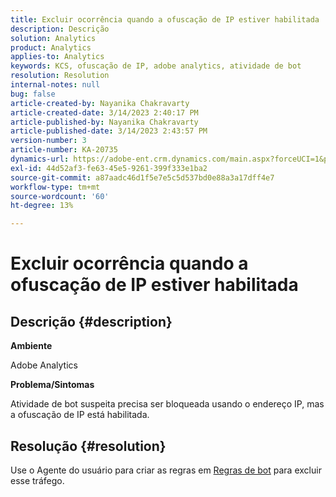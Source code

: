 ```yaml
---
title: Excluir ocorrência quando a ofuscação de IP estiver habilitada
description: Descrição
solution: Analytics
product: Analytics
applies-to: Analytics
keywords: KCS, ofuscação de IP, adobe analytics, atividade de bot
resolution: Resolution
internal-notes: null
bug: false
article-created-by: Nayanika Chakravarty
article-created-date: 3/14/2023 2:40:17 PM
article-published-by: Nayanika Chakravarty
article-published-date: 3/14/2023 2:43:57 PM
version-number: 3
article-number: KA-20735
dynamics-url: https://adobe-ent.crm.dynamics.com/main.aspx?forceUCI=1&pagetype=entityrecord&etn=knowledgearticle&id=a7314f20-76c2-ed11-83ff-6045bd006a22
exl-id: 44d52af3-fe63-45e5-9261-399f333e1ba2
source-git-commit: a87aadc46d1f5e7e5c5d537bd0e88a3a17dff4e7
workflow-type: tm+mt
source-wordcount: '60'
ht-degree: 13%

---
```


# Excluir ocorrência quando a ofuscação de IP estiver habilitada

## Descrição {#description}


<b>Ambiente</b>

Adobe Analytics

<b>Problema/Sintomas</b>

Atividade de bot suspeita precisa ser bloqueada usando o endereço IP, mas a ofuscação de IP está habilitada.


## Resolução {#resolution}


Use o Agente do usuário para criar as regras em [Regras de bot](https://experienceleague.adobe.com/docs/analytics/admin/admin-tools/manage-report-suites/edit-report-suite/report-suite-general/bot-removal/bot-rules.html?lang=en) para excluir esse tráfego.
